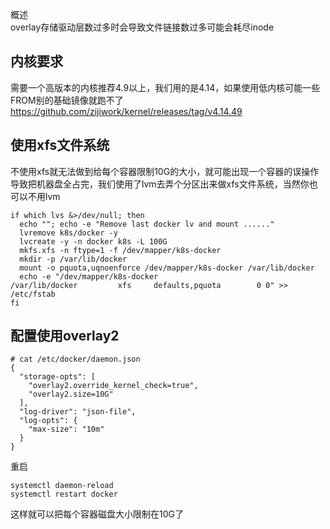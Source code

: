 概述  
overlay存储驱动层数过多时会导致文件链接数过多可能会耗尽inode

内核要求  
---
需要一个高版本的内核推荐4.9以上，我们用的是4.14，如果使用低内核可能一些FROM别的基础镜像就跑不了  
https://github.com/zijiwork/kernel/releases/tag/v4.14.49  

使用xfs文件系统  
---
不使用xfs就无法做到给每个容器限制10G的大小，就可能出现一个容器的误操作导致把机器盘全占完，我们使用了lvm去弄个分区出来做xfs文件系统，当然你也可以不用lvm  
```
if which lvs &>/dev/null; then
  echo ""; echo -e "Remove last docker lv and mount ......"
  lvremove k8s/docker -y
  lvcreate -y -n docker k8s -L 100G
  mkfs.xfs -n ftype=1 -f /dev/mapper/k8s-docker
  mkdir -p /var/lib/docker
  mount -o pquota,uqnoenforce /dev/mapper/k8s-docker /var/lib/docker
  echo -e "/dev/mapper/k8s-docker                                  /var/lib/docker         xfs     defaults,pquota        0 0" >> /etc/fstab
fi
```  

配置使用overlay2  
---
```
# cat /etc/docker/daemon.json
{
  "storage-opts": [
    "overlay2.override_kernel_check=true",
    "overlay2.size=10G"
  ],
  "log-driver": "json-file",
  "log-opts": {
    "max-size": "10m"
  }
}
```  

重启  
```
systemctl daemon-reload 
systemctl restart docker
```  
这样就可以把每个容器磁盘大小限制在10G了  
